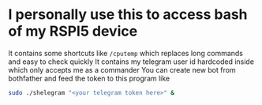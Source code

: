 # I personally use this to access bash of my RSPI5 device
It contains some shortcuts like `/cputemp` which replaces long commands and easy to check quickly
It contains my telegram user id hardcoded inside which only accepts me as a commander
You can create new bot from bothfather and feed the token to this program like 

```sh
sudo ./shelegram "<your telegram token here>" &
```
